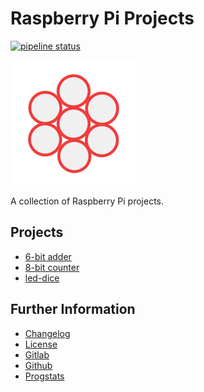 # Raspberry Pi Projects

[![pipeline status](https://gitlab.namibsun.net/namibsun/museum/raspi-projects/badges/master/pipeline.svg)](https://gitlab.namibsun.net/namibsun/museum/raspi-projects/commits/master)

![Logo](resources/logo/logo-readme.png)

A collection of Raspberry Pi projects.

## Projects

* [6-bit adder](projects/6-bit-adder/README.md)
* [8-bit counter](projects/8-bit-counter/README.md)
* [led-dice](projects/led-dice/README.md)

## Further Information

* [Changelog](CHANGELOG)
* [License](LICENSE)
* [Gitlab](https://gitlab.namibsun.net/namibsun/museum/raspi-projects)
* [Github](https://github.com/namboy94/raspi-projects)
* [Progstats](https://progstats.namibsun.net/projects/raspi-projects)